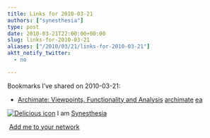 ```yaml
---
title: Links for 2010-03-21
authors: ["synesthesia"]
type: post
date: 2010-03-21T22:00:00+00:00
slug: links-for-2010-03-21 
aliases: ["/2010/03/21/links-for-2010-03-21"]
aktt_notify_twitter:
  - no

---
```

Bookmarks I&#8217;ve shared on 2010-03-21:

  * [Archimate: Viewpoints, Functionality and Analysis][1] 
    [archimate][2] [ea][3] </li> </ul> 
    
    <p class="deliciouslink">
      <a href="https://del.icio.us/synesthesia" title="See all my bookmarks on del.icio.us"><img src="https://www.synesthesia.co.uk/images/deliciousicon.jpg" alt="Delicious icon" /></a>&nbsp;I am <a href="https://del.icio.us/synesthesia" title="See all my bookmarks on del.icio.us">Synesthesia</a>
    </p>
    
    <p class="deliciouslink">
      <a href="https://del.icio.us/network?add=synesthesia" title="Add me to your del.icio.us network"><img src="https://www.synesthesia.co.uk/images/add.gif" alt="" /></a>&nbsp;<a href="https://del.icio.us/network?add=synesthesia" title="Add me to your del.icio.us network">Add me to your network</a>
    </p>

 [1]: https://doc.novay.nl/dsweb/Get/Document-35434
 [2]: https://delicious.com/synesthesia/archimate
 [3]: https://delicious.com/synesthesia/ea